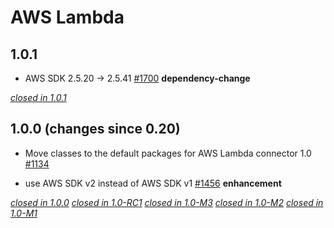 # AWS Lambda

## 1.0.1

* AWS SDK 2.5.20 -> 2.5.41 [#1700](https://github.com/akka/alpakka/pull/1700)  **dependency-change** 

[*closed in 1.0.1*](https://github.com/akka/alpakka/issues?q=is%3Aclosed+milestone%3A1.0.1+label%3Ap%3Aaws-lambda)


## 1.0.0 (changes since 0.20)

* Move classes to the default packages for AWS Lambda connector 1.0 [#1134](https://github.com/akka/alpakka/pull/1134)  

* use AWS SDK v2 instead of AWS SDK v1 [#1456](https://github.com/akka/alpakka/pull/1456)  **enhancement**  


[*closed in 1.0.0*](https://github.com/akka/alpakka/issues?q=is%3Aclosed+milestone%3A1.0.0+label%3Ap%3Aaws-lambda)
[*closed in 1.0-RC1*](https://github.com/akka/alpakka/issues?q=is%3Aclosed+milestone%3A1.0-RC1+label%3Ap%3Aaws-lambda)
[*closed in 1.0-M3*](https://github.com/akka/alpakka/issues?q=is%3Aclosed+milestone%3A1.0-M3+label%3Ap%3Aaws-lambda)
[*closed in 1.0-M2*](https://github.com/akka/alpakka/issues?q=is%3Aclosed+milestone%3A1.0-M2+label%3Ap%3Aaws-lambda)
[*closed in 1.0-M1*](https://github.com/akka/alpakka/issues?q=is%3Aclosed+milestone%3A1.0-M1+label%3Ap%3Aaws-lambda)
